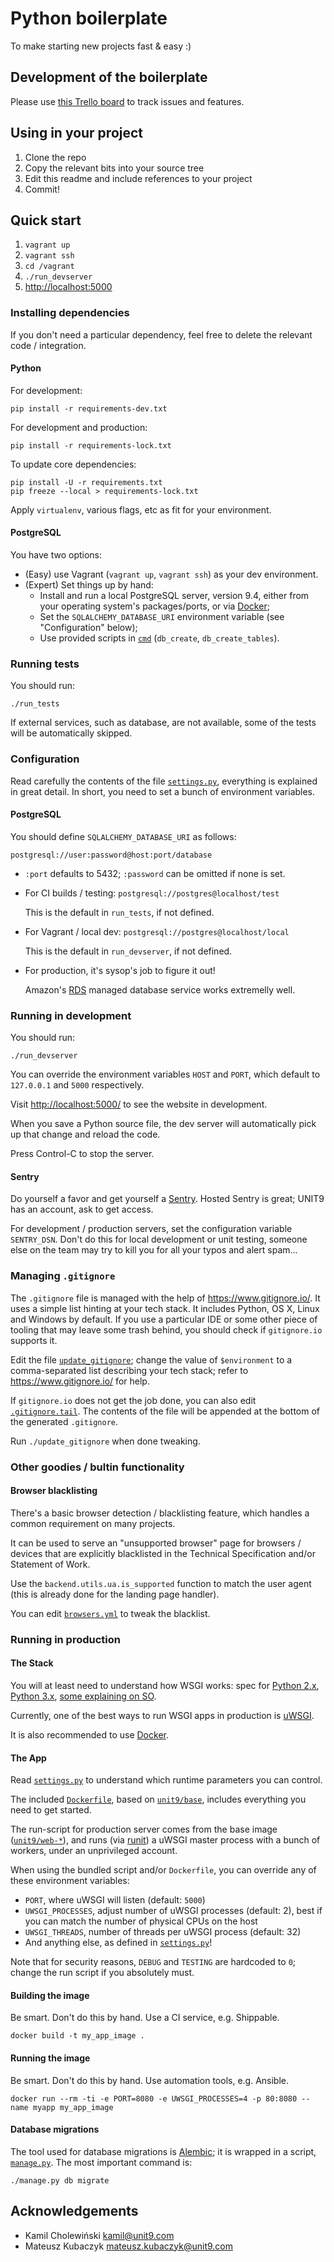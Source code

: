 <!-- -*- coding: utf-8 -*- -->

# Python boilerplate

To make starting new projects fast & easy :)

## Development of the boilerplate

Please use [this Trello board](https://trello.com/b/B2dKXJYG) to track
issues and features.

## Using in your project

1. Clone the repo
2. Copy the relevant bits into your source tree
3. Edit this readme and include references to your project
4. Commit!

## Quick start

1. `vagrant up`
2. `vagrant ssh`
3. `cd /vagrant`
4. `./run_devserver`
5. <http://localhost:5000>

### Installing dependencies

If you don't need a particular dependency, feel free to delete the
relevant code / integration.

#### Python

For development:

    pip install -r requirements-dev.txt

For development and production:

    pip install -r requirements-lock.txt

To update core dependencies:

    pip install -U -r requirements.txt
    pip freeze --local > requirements-lock.txt

Apply `virtualenv`, various flags, etc as fit for your environment.

#### PostgreSQL

You have two options:

- (Easy) use Vagrant (`vagrant up`, `vagrant ssh`) as your dev
  environment.
- (Expert) Set things up by hand:
    - Install and run a local PostgreSQL server, version 9.4, either
      from your operating system's packages/ports, or via
      [Docker](https://hub.docker.com/_/postgres/);
    - Set the `SQLALCHEMY_DATABASE_URI` environment variable (see
      "Configuration" below);
    - Use provided scripts in [`cmd`](/cmd) (`db_create`,
      `db_create_tables`).

### Running tests

You should run:

    ./run_tests

If external services, such as database, are not available, some of the
tests will be automatically skipped.

### Configuration

Read carefully the contents of the file [`settings.py`](/settings.py),
everything is explained in great detail. In short, you need to set a
bunch of environment variables.

#### PostgreSQL

You should define `SQLALCHEMY_DATABASE_URI` as follows:

    postgresql://user:password@host:port/database

- `:port` defaults to 5432; `:password` can be omitted if none is set.
- For CI builds / testing: `postgresql://postgres@localhost/test`

    This is the default in `run_tests`, if not defined.

- For Vagrant / local dev:  `postgresql://postgres@localhost/local`

    This is the default in `run_devserver`, if not defined.

- For production, it's sysop's job to figure it out!

    Amazon's [RDS](https://aws.amazon.com/rds/) managed database
    service works extremelly well.

### Running in development

You should run:

    ./run_devserver

You can override the environment variables `HOST` and `PORT`, which
default to `127.0.0.1` and `5000` respectively.

Visit <http://localhost:5000/> to see the website in development.

When you save a Python source file, the dev server will automatically
pick up that change and reload the code.

Press Control-C to stop the server.

#### Sentry

Do yourself a favor and get yourself a
[Sentry](https://www.getsentry.com/). Hosted Sentry is great; UNIT9
has an account, ask to get access.

For development / production servers, set the configuration variable
`SENTRY_DSN`. Don't do this for local development or unit testing,
someone else on the team may try to kill you for all your typos and
alert spam...

### Managing `.gitignore`

The `.gitignore` file is managed with the help of
<https://www.gitignore.io/>. It uses a simple list hinting at your
tech stack. It includes Python, OS X, Linux and Windows by default. If
you use a particular IDE or some other piece of tooling that may leave
some trash behind, you should check if `gitignore.io` supports it.

Edit the file [`update_gitignore`](/update_gitignore); change the
value of `$environment` to a comma-separated list describing your tech
stack; refer to <https://www.gitignore.io/> for help. 

If `gitignore.io` does not get the job done, you can also edit
[`.gitignore.tail`](/.gitignore.tail). The contents of the file will
be appended at the bottom of the generated `.gitignore`. 

Run `./update_gitignore` when done tweaking.

### Other goodies / bultin functionality

#### Browser blacklisting

There's a basic browser detection / blacklisting feature, which
handles a common requirement on many projects.

It can be used to serve an "unsupported browser" page for browsers /
devices that are explicitly blacklisted in the Technical Specification
and/or Statement of Work.

Use the `backend.utils.ua.is_supported` function to match the user
agent (this is already done for the landing page handler).

You can edit [`browsers.yml`](/browsers.yml) to tweak the blacklist.

### Running in production

#### The Stack

You will at least need to understand how WSGI works: spec for
[Python 2.x](https://www.python.org/dev/peps/pep-0333/),
[Python 3.x](https://www.python.org/dev/peps/pep-3333/),
[some explaining on SO](http://stackoverflow.com/a/9664122).

Currently, one of the best ways to run WSGI apps in production is
[uWSGI](https://uwsgi-docs.readthedocs.org/).

It is also recommended to use [Docker](https://www.docker.com/).

#### The App

Read [`settings.py`](/settings.py) to understand which runtime
parameters you can control.

The included [`Dockerfile`](/Dockerfile), based on
[`unit9/base`](https://hub.docker.com/r/unit9/base/), includes
everything you need to get started.

The run-script for production server comes from the base image
([`unit9/web-*`](https://github.com/unit9/docklabs/tree/master/web)),
and runs (via [runit](http://smarden.org/runit/)) a uWSGI master
process with a bunch of workers, under an unprivileged account.

When using the bundled script and/or `Dockerfile`, you can override
any of these environment variables:

- `PORT`, where uWSGI will listen (default: `5000`)
- `UWSGI_PROCESSES`, adjust number of uWSGI processes (default: 2),
  best if you can match the number of physical CPUs on the host
- `UWSGI_THREADS`, number of threads per uWSGI process (default: 32)
- And anything else, as defined in [`settings.py`](/settings.py)!

Note that for security reasons, `DEBUG` and `TESTING` are hardcoded to
`0`; change the run script if you absolutely must.

#### Building the image

Be smart. Don't do this by hand. Use a CI service, e.g. Shippable.

    docker build -t my_app_image .

#### Running the image

Be smart. Don't do this by hand. Use automation tools, e.g. Ansible.

    docker run --rm -ti -e PORT=8080 -e UWSGI_PROCESSES=4 -p 80:8080 --name myapp my_app_image

#### Database migrations

The tool used for database migrations is [Alembic][]; it is wrapped in
a script, [`manage.py`](/manage.py). The most important command is:

    ./manage.py db migrate

[Alembic]: https://alembic.readthedocs.org/

## Acknowledgements

- Kamil Cholewiński <kamil@unit9.com>
- Mateusz Kubaczyk <mateusz.kubaczyk@unit9.com>
